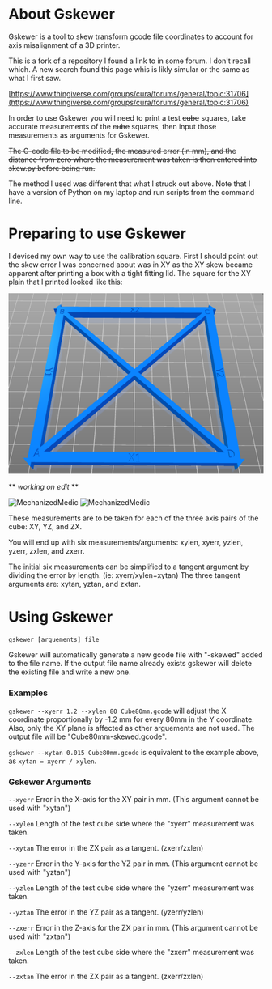 # About Gskewer
Gskewer is a tool to skew transform gcode file coordinates to account for axis misalignment of a 3D printer.

This is a fork of a repository I found a link to in some forum. I don't recall which. A new search found this page whis is likly simular or the same as what I first saw.

[https://www.thingiverse.com/groups/cura/forums/general/topic:31706](https://www.thingiverse.com/groups/cura/forums/general/topic:31706)

In order to use Gskewer you will need to print a test ~~cube~~ squares, take accurate measurements of the ~~cube~~ squares, then input those measurements as arguments 
for Gskewer. 

~~The G-code file to be modified, the measured error (in mm), and the distance from zero where the measurement was taken is then entered into skew.py before being run.~~

The method I used was different that what I struck out above. Note that I have a version of Python on my laptop and run scripts from the command line.

# Preparing to use Gskewer
I devised my own way to use the calibration square. First I should point out the skew error I was concerned about was in XY 
as the XY skew became apparent after printing a box with a tight fitting lid. The square for the XY plain that I printed looked like this:

![](calibration_square.png)

** *working on edit* **

![MechanizedMedic](https://github.com/MechanizedMedic/gskewer/raw/master/gskewer_measuring1.png "Positive skew error.")
![MechanizedMedic](https://github.com/MechanizedMedic/gskewer/raw/master/gskewer_measuring2.png "Negative skew error.")

These measurements are to be taken for each of the three axis pairs of the cube: XY, YZ, and ZX.

You will end up with six measurements/arguments: xylen, xyerr, yzlen, yzerr, zxlen, and zxerr.

The initial six measurements can be simplified to a tangent argument by dividing the error by length. (ie: xyerr/xylen=xytan) The three tangent arguments are: xytan, yztan, and zxtan.


# Using Gskewer
`gskewer [arguements] file`

Gskewer will automatically generate a new gcode file with "-skewed" added to the file name. If the output file name already exists gskewer will delete the existing file and write a new one.

### Examples

`gskewer --xyerr 1.2 --xylen 80 Cube80mm.gcode` will adjust the X coordinate proportionally by -1.2 mm for every 80mm in the Y coordinate. Also, only the XY plane is affected as other arguements are not used. The output file will be "Cube80mm-skewed.gcode".

`gskewer --xytan 0.015 Cube80mm.gcode` is equivalent to the example above, as `xytan = xyerr / xylen`.

### Gskewer Arguments
`--xyerr`
	Error in the X-axis for the XY pair in mm. (This argument cannot be used with "xytan")

`--xylen`
	Length of the test cube side where the "xyerr" measurement was taken.

`--xytan`
	The error in the ZX pair as a tangent. (zxerr/zxlen)

`--yzerr`
	Error in the Y-axis for the YZ pair in mm. (This argument cannot be used with "yztan")

`--yzlen`
	Length of the test cube side where the "yzerr" measurement was taken.

`--yztan`
	The error in the YZ pair as a tangent. (yzerr/yzlen)

`--zxerr`
	Error in the Z-axis for the ZX pair in mm. (This argument cannot be used with "zxtan")

`--zxlen`
	Length of the test cube side where the "zxerr" measurement was taken.

`--zxtan`
	The error in the ZX pair as a tangent. (zxerr/zxlen)
